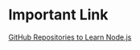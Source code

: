 # Important Link

[GitHub Repositories to Learn Node.js](https://shefali.dev/github-repositories-to-learn-nodejs/)